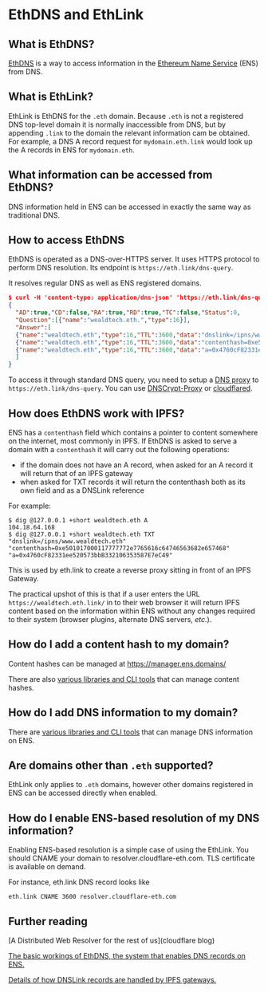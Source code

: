 # EthDNS and EthLink


## What is EthDNS?

[EthDNS](https://eips.ethereum.org/EIPS/eip-1185) is a way to access information in the [Ethereum Name Service](https://ens.domains/) (ENS) from DNS.


## What is EthLink?

EthLink is EthDNS for the `.eth` domain.  Because `.eth` is not a registered DNS top-level domain it is normally inaccessible from DNS, but by appending `.link` to the domain the relevant information cam be obtained.  For example, a DNS A record request for `mydomain.eth.link` would look up the A records in ENS for `mydomain.eth`.


## What information can be accessed from EthDNS?

DNS information held in ENS can be accessed in exactly the same way as traditional DNS.

## How to access EthDNS

EthDNS is operated as a DNS-over-HTTPS server. It uses HTTPS protocol to perform DNS resolution. Its endpoint is `https://eth.link/dns-query`.

It resolves regular DNS as well as ENS registered domains.

```json
$ curl -H 'content-type: application/dns-json' 'https://eth.link/dns-query?type=TXT&name=wealdtech.eth'
{
  "AD":true,"CD":false,"RA":true,"RD":true,"TC":false,"Status":0,
  "Question":[{"name":"wealdtech.eth.","type":16}],
  "Answer":[
  {"name":"wealdtech.eth","type":16,"TTL":3600,"data":"dnslink=/ipns/www.wealdtech.eth"},
  {"name":"wealdtech.eth","type":16,"TTL":3600,"data":"contenthash=0xe501017000117777772e7765616c64746563682e657468"},
  {"name":"wealdtech.eth","type":16,"TTL":3600,"data":"a=0x4760cF82331ee520573bbB332106353587E7eC49"}
  ]
}
```

To access it through standard DNS query, you need to setup a [DNS proxy](https://developers.cloudflare.com/1.1.1.1/dns-over-https/cloudflared-proxy/) to `https://eth.link/dns-query`. You can use [DNSCrypt-Proxy](https://github.com/DNSCrypt/dnscrypt-proxy/wiki/installation#setting-up-dnscrypt-proxy) or [cloudflared](https://developers.cloudflare.com/1.1.1.1/dns-over-https/cloudflared-proxy/).

## How does EthDNS work with IPFS?

ENS has a `contenthash` field which contains a pointer to content somewhere on the internet,  most commonly in IPFS.  If EthDNS is asked to serve a domain with a `contenthash` it will carry out the following operations:

- if the domain does not have an A record, when asked for an A record it will return that of an IPFS gateway
- when asked for TXT records it will return the contenthash both as its own field and as a DNSLink reference

For example:

```
$ dig @127.0.0.1 +short wealdtech.eth A  
104.18.64.168
$ dig @127.0.0.1 +short wealdtech.eth TXT
"dnslink=/ipns/www.wealdtech.eth"
"contenthash=0xe501017000117777772e7765616c64746563682e657468"
"a=0x4760cF82331ee520573bbB332106353587E7eC49"
```

This is used by eth.link to create a reverse proxy sitting in front of an IPFS Gateway.

The practical upshot of this is that if a user enters the URL `https://wealdtech.eth.link/` in to their web browser it will return IPFS content based on the  information within ENS without any changes required to their system  (browser plugins, alternate DNS servers, *etc.*).


## How do I add a content hash to my domain?

Content hashes can be managed at https://manager.ens.domains/

There are also [various libraries and CLI tools](https://docs.ens.domains/dapp-developer-guide/ens-libraries) that can manage content hashes.


## How do I add DNS information to my domain?

There are [various libraries and CLI tools](https://docs.ens.domains/dapp-developer-guide/ens-libraries) that can manage DNS information on ENS.


## Are domains other than `.eth` supported?

EthLink only applies to `.eth` domains, however other domains registered in ENS can be accessed directly when enabled.


## How do I enable ENS-based resolution of my DNS information?

Enabling ENS-based resolution is a simple case of using the EthLink. You should CNAME your domain to resolver.cloudflare-eth.com. TLS certificate is available on demand.

For instance, eth.link DNS record looks like

```
eth.link CNAME 3600 resolver.cloudflare-eth.com
```


## Further reading

[A Distributed Web Resolver for the rest of us](cloudflare blog)

[The basic workings of EthDNS, the system that enables DNS records on ENS.](http://www.wealdtech.com/articles/ethdns-an-ethereum-backend-for-the-domain-name-system/)

[Details of how DNSLink records are handled by IPFS gateways.](https://docs.ipfs.io/guides/concepts/dnslink/)